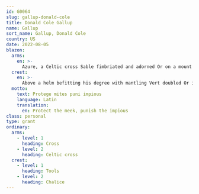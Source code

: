 ```yaml
---
id: G0064
slug: gallup-donald-cole
title: Donald Cole Gallup
name: Gallup
sort_name: Gallup, Donald Cole
country: US
date: 2022-08-05
blazon:
  arms:
    en: >-
      Azure, a Celtic cross Sable fimbriated and adorned Or on a mount Vert between a coyote dormant contorné and a lion dormant both of the Third and below in chief barwise enarched six mullets (3,3) flanking a mullet of ten points in middle chief all of the Same.
  crest:
    en: >-
      Above a helm befitting his degree with mantling Vert doubled Or is placed for a crest upon a wreath of the liveries a chalice Or.
  motto:
    text: Protege mites puni impious
    language: Latin
    translation:
      en: Protect the meek, punish the impious
class: personal
type: grant
ordinary:
  arms:
    - level: 1
      heading: Cross
    - level: 2
      heading: Celtic cross
  crest:
    - level: 1
      heading: Tools
    - level: 2
      heading: Chalice
---
```

